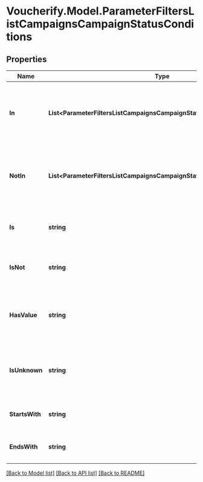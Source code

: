 # Voucherify.Model.ParameterFiltersListCampaignsCampaignStatusConditions

## Properties

Name | Type | Description | Notes
------------ | ------------- | ------------- | -------------
**In** | **List&lt;ParameterFiltersListCampaignsCampaignStatusConditions.InEnum&gt;** | Array of resource values that should be included in the results (multiple values). | [optional] 
**NotIn** | **List&lt;ParameterFiltersListCampaignsCampaignStatusConditions.NotInEnum&gt;** | Array of resource values that should be included in the results (multiple values). | [optional] 
**Is** | **string** | Value is exactly this value (single value). | [optional] 
**IsNot** | **string** | Results omit this value (single value). | [optional] 
**HasValue** | **string** | Value is NOT null. The value for this parameter is an empty string. | [optional] 
**IsUnknown** | **string** | Value is null. The value for this parameter is an empty string. | [optional] 
**StartsWith** | **string** | Value starts with the specified string. | [optional] 
**EndsWith** | **string** | Value ends with the specified string. | [optional] 

[[Back to Model list]](../../README.md#documentation-for-models) [[Back to API list]](../../README.md#documentation-for-api-endpoints) [[Back to README]](../../README.md)

